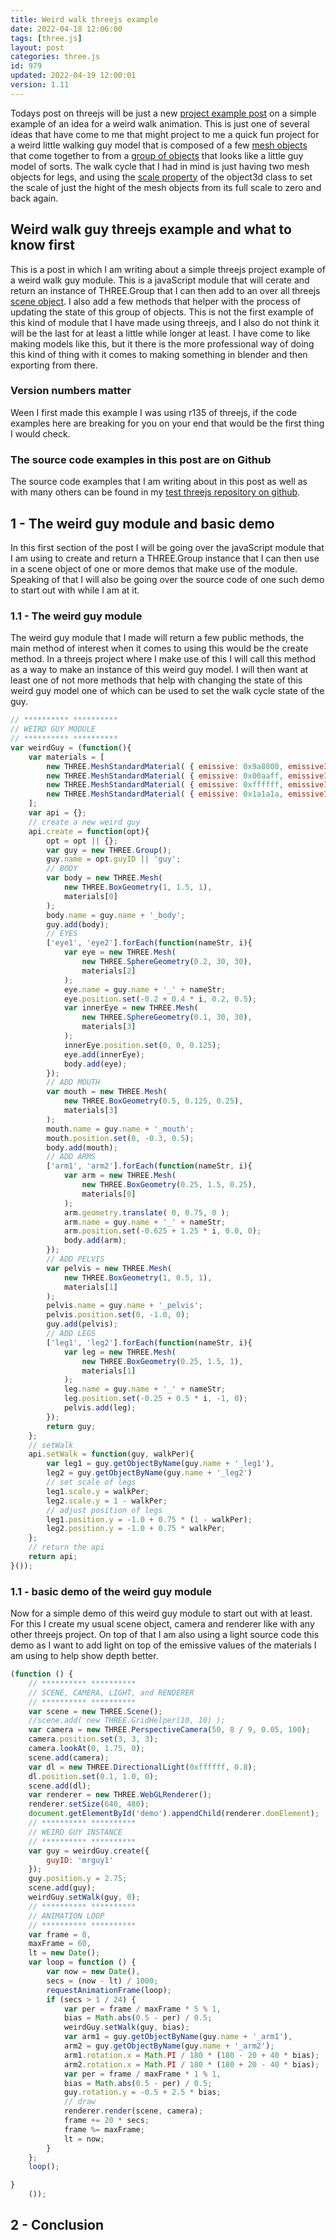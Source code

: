 ```yaml
---
title: Weird walk threejs example
date: 2022-04-18 12:06:00
tags: [three.js]
layout: post
categories: three.js
id: 979
updated: 2022-04-19 12:00:01
version: 1.11
---
```


Todays post on threejs will be just a new [project example post](/2021/02/19/threejs-examples/) on a simple example of an idea for a weird walk animation. This is just one of several ideas that have come to me that might project to me a quick fun project for a weird little walking guy model that is composed of a few [mesh objects](/2018/05/04/threejs-mesh/) that come together to from a [group of objects](/2018/05/16/threejs-grouping-mesh-objects/) that looks like a little guy model of sorts. The walk cycle that I had in mind is just having two mesh objects for legs, and using the [scale property](/2021/05/11/threejs-object3d-scale/) of the object3d class to set the scale of just the hight of the mesh objects from its full scale to zero and back again.

<!-- more -->

## Weird walk guy threejs example and what to know first

This is a post in which I am writing about a simple threejs project example of a weird walk guy module. This is a javaScript module that will cerate and return an instance of THREE.Group that I can then add to an over all threejs [scene object](/2018/05/03/threejs-scene/). I also add a few methods that helper with the process of updating the state of this group of objects. This is not the first example of this kind of module that I have made using threejs, and I also do not think it will be the last for at least a little while longer at least. I have come to like making models like this, but it there is the more professional way of doing this kind of thing with it comes to making something in blender and then exporting from there.

### Version numbers matter

Ween I first made this example I was using r135 of threejs, if the code examples here are breaking for you on your end that would be the first thing I would check.

### The source code examples in this post are on Github

The source code examples that I am writing about in this post as well as with many others can be found in my [test threejs repository on github](https://github.com/dustinpfister/test_threejs/tree/master/views/forpost/threejs-examples-weird-walk-one).

## 1 - The weird guy module and basic demo

In this first section of the post I will be going over the javaScript module that I am using to create and return a THREE.Group instance that I can then use in a scene object of one or more demos that make use of the module. Speaking of that I will also be going over the source code of one such demo to start out with while I am at it.

### 1.1 - The weird guy module

The weird guy module that I made will return a few public methods, the main method of interest when it comes to using this would be the create method. In a threejs project where I make use of this I will call this method as a way to make an instance of this weird guy model. I will then want at least one of not more methods that help with changing the state of this weird guy model one of which can be used to set the walk cycle state of the guy.

```js
// ********** **********
// WEIRD GUY MODULE
// ********** **********
var weirdGuy = (function(){
    var materials = [
        new THREE.MeshStandardMaterial( { emissive: 0x9a8800, emissiveIntensity: 0.5, wireframe:false } ),
        new THREE.MeshStandardMaterial( { emissive: 0x00aaff, emissiveIntensity: 0.5 } ),
        new THREE.MeshStandardMaterial( { emissive: 0xffffff, emissiveIntensity: 0.5 } ),
        new THREE.MeshStandardMaterial( { emissive: 0x1a1a1a, emissiveIntensity: 0.5 } )
    ];
    var api = {};
    // create a new weird guy
    api.create = function(opt){
        opt = opt || {};
        var guy = new THREE.Group();
        guy.name = opt.guyID || 'guy';
        // BODY
        var body = new THREE.Mesh(
            new THREE.BoxGeometry(1, 1.5, 1),
            materials[0]
        );
        body.name = guy.name + '_body';
        guy.add(body);
        // EYES
        ['eye1', 'eye2'].forEach(function(nameStr, i){
            var eye = new THREE.Mesh(
                new THREE.SphereGeometry(0.2, 30, 30),
                materials[2]
            );
            eye.name = guy.name + '_' + nameStr;
            eye.position.set(-0.2 + 0.4 * i, 0.2, 0.5);
            var innerEye = new THREE.Mesh(
                new THREE.SphereGeometry(0.1, 30, 30),
                materials[3]
            );
            innerEye.position.set(0, 0, 0.125);
            eye.add(innerEye);
            body.add(eye);
        });
        // ADD MOUTH
        var mouth = new THREE.Mesh(
            new THREE.BoxGeometry(0.5, 0.125, 0.25),
            materials[3]
        );
        mouth.name = guy.name + '_mouth';
        mouth.position.set(0, -0.3, 0.5);
        body.add(mouth);
        // ADD ARMS
        ['arm1', 'arm2'].forEach(function(nameStr, i){
            var arm = new THREE.Mesh(
                new THREE.BoxGeometry(0.25, 1.5, 0.25),
                materials[0]
            );
            arm.geometry.translate( 0, 0.75, 0 );
            arm.name = guy.name + '_' + nameStr;
            arm.position.set(-0.625 + 1.25 * i, 0.0, 0);
            body.add(arm);
        });
        // ADD PELVIS
        var pelvis = new THREE.Mesh(
            new THREE.BoxGeometry(1, 0.5, 1),
            materials[1]
        );
        pelvis.name = guy.name + '_pelvis';
        pelvis.position.set(0, -1.0, 0);
        guy.add(pelvis);
        // ADD LEGS
        ['leg1', 'leg2'].forEach(function(nameStr, i){
            var leg = new THREE.Mesh(
                new THREE.BoxGeometry(0.25, 1.5, 1),
                materials[1]
            );
            leg.name = guy.name + '_' + nameStr;
            leg.position.set(-0.25 + 0.5 * i, -1, 0);
            pelvis.add(leg);
        });
        return guy;
    };
    // setWalk
    api.setWalk = function(guy, walkPer){
        var leg1 = guy.getObjectByName(guy.name + '_leg1'),
        leg2 = guy.getObjectByName(guy.name + '_leg2')
        // set scale of legs
        leg1.scale.y = walkPer;
        leg2.scale.y = 1 - walkPer;
        // adjust position of legs
        leg1.position.y = -1.0 + 0.75 * (1 - walkPer);
        leg2.position.y = -1.0 + 0.75 * walkPer;   
    };
    // return the api
    return api;
}());
```

### 1.1 - basic demo of the weird guy module

Now for a simple demo of this weird guy module to start out with at least. For this I create my usual scene object, camera and renderer like with any other threejs project. On top of that I am also using a light source code this demo as I want to add light on top of the emissive values of the materials I am using to help show depth better.

```js
(function () {
    // ********** **********
    // SCENE, CAMERA, LIGHT, and RENDERER
    // ********** **********
    var scene = new THREE.Scene();
    //scene.add( new THREE.GridHelper(10, 10) );
    var camera = new THREE.PerspectiveCamera(50, 8 / 9, 0.05, 100);
    camera.position.set(3, 3, 3);
    camera.lookAt(0, 1.75, 0);
    scene.add(camera);
    var dl = new THREE.DirectionalLight(0xffffff, 0.8);
    dl.position.set(0.1, 1.0, 0);
    scene.add(dl);
    var renderer = new THREE.WebGLRenderer();
    renderer.setSize(640, 480);
    document.getElementById('demo').appendChild(renderer.domElement);
    // ********** **********
    // WEIRD GUY INSTANCE
    // ********** **********
    var guy = weirdGuy.create({
        guyID: 'mrguy1'
    });
    guy.position.y = 2.75;
    scene.add(guy);
    weirdGuy.setWalk(guy, 0);
    // ********** **********
    // ANIMATION LOOP
    // ********** **********
    var frame = 0,
    maxFrame = 60,
    lt = new Date();
    var loop = function () {
        var now = new Date(),
        secs = (now - lt) / 1000;
        requestAnimationFrame(loop);
        if (secs > 1 / 24) {
            var per = frame / maxFrame * 5 % 1,
            bias = Math.abs(0.5 - per) / 0.5;
            weirdGuy.setWalk(guy, bias);
            var arm1 = guy.getObjectByName(guy.name + '_arm1'),
            arm2 = guy.getObjectByName(guy.name + '_arm2');
            arm1.rotation.x = Math.PI / 180 * (180 - 20 + 40 * bias);
            arm2.rotation.x = Math.PI / 180 * (180 + 20 - 40 * bias);
            var per = frame / maxFrame * 1 % 1,
            bias = Math.abs(0.5 - per) / 0.5;
            guy.rotation.y = -0.5 + 2.5 * bias;
            // draw
            renderer.render(scene, camera);
            frame += 20 * secs;
            frame %= maxFrame;
            lt = now;
        }
    };
    loop();

}
    ());

```

## 2 - Conclusion

